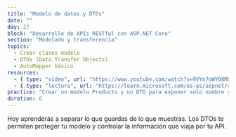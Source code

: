```yaml
---
title: "Modelo de datos y DTOs"
date: ""
day: 27
block: "Desarrollo de APIs RESTful con ASP.NET Core"
section: "Modelado y transferencia"
topics:
  - Crear clases modelo
  - DTOs (Data Transfer Objects)
  - AutoMapper básico
resources:
  - { type: "video", url: "https://www.youtube.com/watch?v=9VYn7oWY08M&t=1831s" }
  - { type: "lectura", url: "https://learn.microsoft.com/es-es/aspnet/core/web-api/?view=aspnetcore-8.0#use-data-transfer-objects-dtos" }
practice: "Crear un modelo Producto y un DTO para exponer solo nombre y precio en la API."
duration: 6
---
```


Hoy aprenderás a separar lo que guardas de lo que muestras. Los DTOs te permiten proteger tu modelo y controlar la información que viaja por tu API.